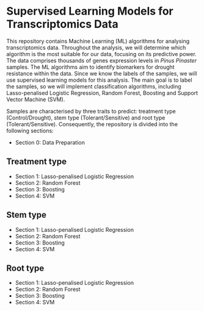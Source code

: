 # Supervised Learning Models for Transcriptomics Data

This repository contains Machine Learning (ML) algorithms for analysing transcriptomics data. Throughout the analysis, we will determine which algorithm is the most suitable for our data, focusing on its predictive power. The data comprises thousands of genes expression levels in *Pinus Pinaster* samples. The ML algorithms aim to identify biomarkers for drought resistance within the data. Since we know the labels of the samples, we will use supervised learning models for this analysis. The main goal is to label the samples, so we will implement classification algorithms, including Lasso-penalised Logistic Regression, Random Forest, Boosting and Support Vector Machine (SVM).

Samples are characterised by three traits to predict: treatment type (Control/Drought), stem type (Tolerant/Sensitive) and root type (Tolerant/Sensitive). Consequently, the repository is divided into the following sections:

- Section 0: Data Preparation

## Treatment type
- Section 1: Lasso-penalised Logistic Regression
- Section 2: Random Forest
- Section 3: Boosting
- Section 4: SVM

## Stem type
- Section 1: Lasso-penalised Logistic Regression
- Section 2: Random Forest
- Section 3: Boosting
- Section 4: SVM

## Root type
- Section 1: Lasso-penalised Logistic Regression
- Section 2: Random Forest
- Section 3: Boosting
- Section 4: SVM
